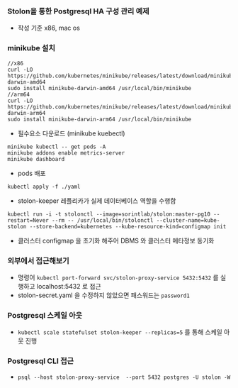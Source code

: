 ### Stolon을 통한 Postgresql HA 구성 관리 예제
- 작성 기준 x86, mac os

### minikube 설치
```
//x86
curl -LO https://github.com/kubernetes/minikube/releases/latest/download/minikube-darwin-amd64
sudo install minikube-darwin-amd64 /usr/local/bin/minikube
//arm64
curl -LO https://github.com/kubernetes/minikube/releases/latest/download/minikube-darwin-arm64
sudo install minikube-darwin-arm64 /usr/local/bin/minikube
```

- 필수요소 다운로드 (minikube kuebectl)

```
minikube kubectl -- get pods -A
minikube addons enable metrics-server
minikube dashboard
```

- pods 배포

```
kubectl apply -f ./yaml
```

- stolon-keeper 레플리카가 실제 데이터베이스 역할을 수행함

```
kubectl run -i -t stolonctl --image=sorintlab/stolon:master-pg10 --restart=Never --rm -- /usr/local/bin/stolonctl --cluster-name=kube-stolon --store-backend=kubernetes --kube-resource-kind=configmap init
```
- 클러스터 configmap 을 초기화 해주어 DBMS 와 클러스터 메타정보 동기화

### 외부에서 접근해보기

- 명령어 `kubectl port-forward svc/stolon-proxy-service 5432:5432` 를 실행하고 localhost:5432 로 접근 
- stolon-secret.yaml 을 수정하지 않았으면 패스워드는 `password1`


### Postgresql 스케일 아웃
- `kubectl scale statefulset stolon-keeper --replicas=5` 를 통해 스케일 아웃 진행

### Postgresql CLI 접근
- `psql --host stolon-proxy-service  --port 5432 postgres -U stolon -W`
